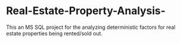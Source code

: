 # Real-Estate-Property-Analysis-
This an MS SQL project for the analyzing deterministic factors for real estate properties being rented/sold out.
